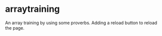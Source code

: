 # arraytraining
An array training by using some proverbs.
Adding a reload button to reload the page.
